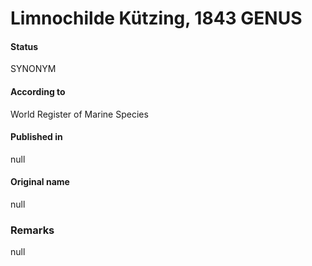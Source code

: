 # Limnochilde Kützing, 1843 GENUS

#### Status
SYNONYM

#### According to
World Register of Marine Species

#### Published in
null

#### Original name
null

### Remarks
null